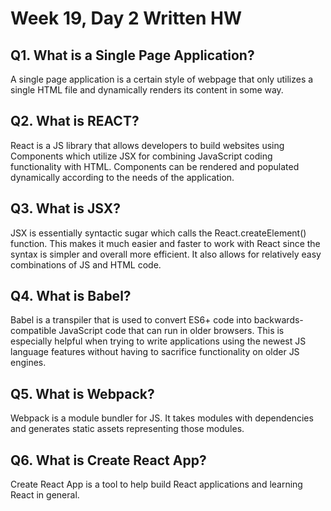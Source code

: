 # Week 19, Day 2 Written HW

## Q1. What is a Single Page Application?
A single page application is a certain style of webpage that only utilizes a single HTML file and dynamically renders its content in some way.

## Q2. What is REACT?
React is a JS library that allows developers to build websites using Components which utilize JSX for combining JavaScript coding functionality with HTML. Components can be rendered and populated dynamically according to the needs of the application.

## Q3. What is JSX?
JSX is essentially syntactic sugar which calls the React.createElement() function. This makes it much easier and faster to work with React since the syntax is simpler and overall more efficient. It also allows for relatively easy combinations of JS and HTML code.

## Q4. What is Babel?
Babel is a transpiler that is used to convert ES6+ code into backwards-compatible JavaScript code that can run in older browsers. This is especially helpful when trying to write applications using the newest JS language features without having to sacrifice functionality on older JS engines.

## Q5. What is Webpack?
Webpack is a module bundler for JS. It takes modules with dependencies and generates static assets representing those modules.

## Q6. What is Create React App?
Create React App is a tool to help build React applications and learning React in general.
